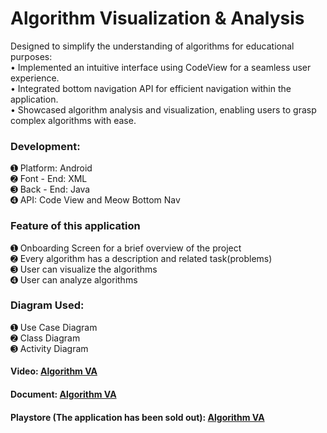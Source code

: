 # Algorithm Visualization & Analysis  
Designed to simplify the understanding of algorithms for educational purposes:  
• Implemented an intuitive interface using CodeView for a seamless user experience.  
• Integrated bottom navigation API for efficient navigation within the application.  
• Showcased algorithm analysis and visualization, enabling users to grasp complex algorithms with ease.  

### Development:  
➊ Platform: Android  
➋ Font - End: XML  
➌ Back - End: Java  
➍ API: Code View and Meow Bottom Nav  

### Feature of this application  
➊ Onboarding Screen for a brief overview of the project  
➋ Every algorithm has a description and related task(problems)  
➌ User can visualize the algorithms  
➍ User can analyze algorithms  

### Diagram Used:  
➊ Use Case Diagram  
➋ Class Diagram  
➌ Activity Diagram  

#### Video: [Algorithm VA](https://youtu.be/MwW2uFhKtCk) 
#### Document: [Algorithm VA](https://github.com/SakibvHossain/Algorithm-VA/files/14598647/Final-Year-Project-Report-Sakib_Hossain_18300021-RPSU_CSE.pdf)
#### Playstore (The application has been sold out): [Algorithm VA](https://play.google.com/store/apps/details?id=com.sakibxhossain.gridlayout_practice&pli=1) 
